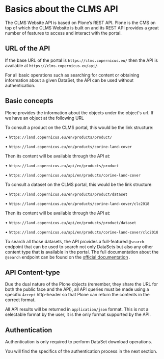 ﻿# Basics about the CLMS API

The CLMS Website API is based on Plone’s REST API. Plone is the CMS on top of which the CLMS Website is built on and its REST API provides a great number of features to access and interact with the portal.

## URL of the API

If the base URL of the portal is `https://clms.copernicus.eu/` then the API is available at `https://clms.copernicus.eu/api/`.

For all basic operations such as searching for content or obtaining information about a given DataSet, the API can be used without authentication.

## Basic concepts

Plone provides the information about the objects under the object's url. If we have an object at the following URL 

To consult a product on the CLMS portal, this would be the link structure:

•	`https://land.copernicus.eu/en/products/product/`

•	`https://land.copernicus.eu/en/products/corine-land-cover`

Then its content will be available through the API at:

•	`https://land.copernicus.eu/api/en/products/product` 

•	`https://land.copernicus.eu/api/en/products/corine-land-cover`

To consult a dataset on the CLMS portal, this would be the link structure:

•	`https://land.copernicus.eu/en/products/product/dataset`

•	`https://land.copernicus.eu/en/products/corine-land-cover/clc2018`

Then its content will be available through the API at:

•	`https://land.copernicus.eu/api/en/products/product/dataset`

•	`https://land.copernicus.eu/api/en/products/corine-land-cover/clc2018`

To search all those datasets, the API provides a full-featured `@search` endpoint that can be used to search not only DataSets but also
any other content type that is available in the portal. The full documentation about the `@search` endpoint can be found on the [official documentation](https://plonerestapi.readthedocs.io/en/latest/searching.html) .


## API Content-type

Due the dual nature of the Plone objects (remember, they share the URL for both the public face and the API), all API queries must be made
using a specific `Accept` http-header so that Plone can return the contents in the correct format.

All API results will be returned in `application/json` format. This is not a selectable format by the user, it is the only format supported by the API.


## Authentication

Authentication is only required to perform DataSet download operations.

You will find the specifics of the authentication process in the next section.
